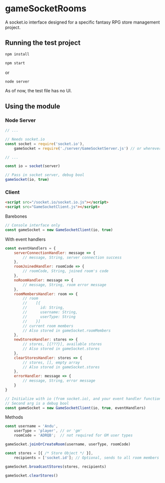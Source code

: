 # gameSocketRooms
A socket.io interface designed for a specific fantasy RPG store management project.
## Running the test project
```bash
npm install
```
```bash
npm start
```
or
```bash
node server
```
As of now, the test file has no UI.
## Using the module
### Node Server
```javascript
// ...

// Needs socket.io
const socket = require('socket.io'),
    gameSocket = require('./server/GameSocketServer.js') // or wherever you put it

// ...

const io = socket(server)

// Pass in socket server, debug bool
gameSocket(io, true)
```
### Client
```html
<script src="/socket.io/socket.io.js"></script>
<script src="GameSocketClient.js"></script>
```
Barebones
```javascript
// Console interface only
const gameSocket = new GameSocketClient(io, true)
```
With event handlers
```javascript
const eventHandlers = {
    serverConnectionHandler: message => {
        // message, String, server connection success
    },
    roomJoinedHandler: roomCode => {
        // roomCode, String, joined room's code
    },
    noRoomHandler: message => {
        // message, String, room error message
    },
    roomMembersHandler: room => {
        // room
        //    [{
        //      id: String,
        //      username: String,
        //      userType: String
        //    }]
        // current room members
        // Also stored in gameSocket.roomMembers
    },
    newStoresHandler: stores => {
        // stores, [{???}], available stores
        // Also stored in gameSocket.stores
    },
    clearStoresHandler: stores => {
        // stores, [], empty array
        // Also stored in gameSocket.stores
    },
    errorHandler: message => {
        // message, String, error message
    }
}

// Initialize with io (from socket.io), and your event handler functions
// Second arg is a debug bool
const gameSocket = new GameSocketClient(io, true, eventHandlers)
```
Methods
```javascript
const username = 'Andu',
    userType = 'player', // or 'gm'
    roomCode = 'ADRQB';  // not required for GM user types

gameSocket.joinOrCreateRoom(username, userType, roomCode)

const stores = [{ /* Store Object */ }],
    recipients = ['socket.id']; // Optional, sends to all room members if omitted

gameSocket.broadcastStores(stores, recipients)

gameSocket.clearStores()
```
